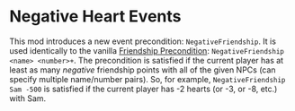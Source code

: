 # Negative Heart Events

This mod introduces a new event precondition: `NegativeFriendship`. It is used identically to the vanilla [Friendship Precondition](https://stardewvalleywiki.com/Modding:Event_data#Current_player): `NegativeFriendship <name> <number>+`.
The precondition is satisfied if the current player has at least as many *negative* friendship points with all of the given NPCs (can specify multiple name/number pairs). So, for example, `NegativeFriendship Sam -500` is satisfied if the
current player has -2 hearts (or -3, or -8, etc.) with Sam.